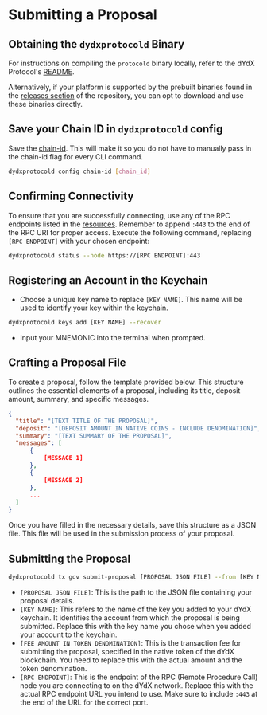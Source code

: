 # Submitting a Proposal

## Obtaining the `dydxprotocold` Binary
For instructions on compiling the `protocold` binary locally, refer to the dYdX Protocol's [README](https://github.com/dydxprotocol/v4-chain/tree/main/protocol#readme).

Alternatively, if your platform is supported by the prebuilt binaries found in the [releases section](https://github.com/dydxprotocol/v4-chain/releases) of the repository, you can opt to download and use these binaries directly.

## Save your Chain ID in `dydxprotocold` config
Save the [chain-id](../network/network_constants.md#chain-id). This will make it so you do not have to manually pass in the chain-id flag for every CLI command.

```bash
dydxprotocold config chain-id [chain_id]
```

## Confirming Connectivity
To ensure that you are successfully connecting, use any of the RPC endpoints listed in the [resources](../network/resources.md). Remember to append `:443` to the end of the RPC URI for proper access. Execute the following command, replacing `[RPC ENDPOINT]` with your chosen endpoint:

```bash
dydxprotocold status --node https://[RPC ENDPOINT]:443
```

## Registering an Account in the Keychain
- Choose a unique key name to replace `[KEY NAME]`. This name will be used to identify your key within the keychain.
```bash
dydxprotocold keys add [KEY NAME] --recover
```
- Input your MNEMONIC into the terminal when prompted.

## Crafting a Proposal File
To create a proposal, follow the template provided below. This structure outlines the essential elements of a proposal, including its title, deposit amount, summary, and specific messages. 

```json
{
  "title": "[TEXT TITLE OF THE PROPOSAL]",
  "deposit": "[DEPOSIT AMOUNT IN NATIVE COINS - INCLUDE DENOMINATION]",
  "summary": "[TEXT SUMMARY OF THE PROPOSAL]",
  "messages": [
      {
          [MESSAGE 1]
      },
      {
          [MESSAGE 2]
      },
      ...
  ]
}
```

Once you have filled in the necessary details, save this structure as a JSON file. This file will be used in the submission process of your proposal.

## Submitting the Proposal
```bash
dydxprotocold tx gov submit-proposal [PROPOSAL JSON FILE] --from [KEY NAME] --gas auto --fees [FEE AMOUNT IN TOKEN DENOMINATION] --node https://[RPC ENDPOINT]:443
```
- `[PROPOSAL JSON FILE]`: This is the path to the JSON file containing your proposal details.
- `[KEY NAME]`: This refers to the name of the key you added to your dYdX keychain. It identifies the account from which the proposal is being submitted. Replace this with the key name you chose when you added your account to the keychain.
- `[FEE AMOUNT IN TOKEN DENOMINATION]`: This is the transaction fee for submitting the proposal, specified in the native token of the dYdX blockchain. You need to replace this with the actual amount and the token denomination.
- `[RPC ENDPOINT]`: This is the endpoint of the RPC (Remote Procedure Call) node you are connecting to on the dYdX network. Replace this with the actual RPC endpoint URL you intend to use. Make sure to include `:443` at the end of the URL for the correct port.
